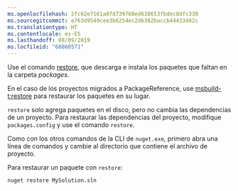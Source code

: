 ```yaml
---
ms.openlocfilehash: 2fc62e7161a07d739760ed638653fbdec0dfc330
ms.sourcegitcommit: e763d9549cee3b6254ec2d6382baccb44433d42c
ms.translationtype: HT
ms.contentlocale: es-ES
ms.lasthandoff: 08/09/2019
ms.locfileid: "68860571"
---
```

Use el comando [restore](../../reference/cli-reference/cli-ref-restore.md), que descarga e instala los paquetes que faltan en la carpeta *packages*.

En el caso de los proyectos migrados a PackageReference, use [msbuild-t:restore](../package-restore.md#restore-using-msbuild) para restaurar los paquetes en su lugar.

`restore` solo agrega paquetes en el disco, pero no cambia las dependencias de un proyecto. Para restaurar las dependencias del proyecto, modifique `packages.config` y use el comando `restore`.

Como con los otros comandos de la CLI de `nuget.exe`, primero abra una línea de comandos y cambie al directorio que contiene el archivo de proyecto.

Para restaurar un paquete con `restore`:

```cli
nuget restore MySolution.sln
```